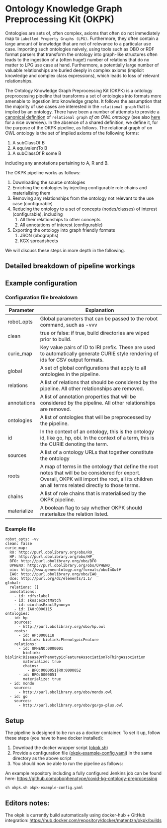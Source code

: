 # Ontology Knowledge Graph Preprocessing Kit (OKPK)

Ontologies are sets of, often complex, axioms that often do not immediately map to `Labelled Property Graphs (LPG)`. Furthermore, they often contain a large amount of knowledge that are not of relevance to a particular use case. Importing such ontologies naively, using tools such as OBO or RDF format parsers that transform the ontology into graph-like structures often leads to the ingestion of a (often huge!) number of relations that do no matter to LPG use case at hand. Furthermore, a potentially large number of valuable relationships are buried deeply in complex axioms (implicit knowledge and complex class expressions), which leads to loss of relevant relationships.

The Ontology Knowledge Graph Preprocessing Kit (OKPK) is a ontology preprocessing pipeline that transforms a set of ontologies into formats more amenable to ingestion into knowledge graphs. It follows the assumption that the majority of use cases are interested in the `relational graph` that is implied by an ontology. There have been a number of attempts to provide a [canonical  definition](https://github.com/cmungall/owlstar) of `relational graph` *of an OWL ontology* (see also [here](https://protegeproject.github.io/owl2lpg/) for a nice overview). In the absence of a shared definition, we define it, for the purpose of the OKPK pipeline, as follows. The relational graph of on OWL ontology is the set of implied axioms of the following forms:

1. A subClassOf B
2. A equivalentTo B
3. A subClassOf R some B

including any annotations pertaining to A, R and B.

The OKPK pipeline works as follows:

1. Downloading the source ontologies
2. Enriching the ontologies by injecting configurable role chains and materialising them
3. Removing any relationships from the ontology not relevant to the use case (configurable)
4. Reducing the ontology to a set of concepts (nodes/classes) of interest (configurable), including
	 1. All their relationships to other concepts
	 2. All annotations of interest (configurable)
5. Exporting the ontology into graph friendly formats
	 1. JSON (obographs)
	 2. KGX spreadsheets

We will discuss these steps in more depth in the following.

## Detailed breakdown of pipeline workings



## Example configuration

### Configuration file breakdown

| Parameter | Explanation |
| --------- | ----------- |
| robot_opts | Global parameters that can be passed to the robot command, such as -vvv |
| clean | true or false: if true, build directories are wiped prior to build. |
| curie_map | Key value pairs of ID to IRI prefix. These are used to automatically generate CURIE style rendering of ids for CSV output formats. |
| global | A set of global configurations that apply to all ontologies in the pipeline. |
| relations | A list of relations that should be considered by the pipeline. All other relationships are removed. |
| annotations | A list of annotation properties that will be considered by the pipeline. All other relationships are removed. |
| ontologies | A list of ontologies that will be preprocessed by the pipeline. |
| id | In the context of an ontology, this is the ontology id, like go, hp, obi. In the context of a term, this is the CURIE denoting the term. |
| sources | A list of a ontology URLs that together constitute the ontology |
| roots | A map of terms in the ontology that define the root notes that will be be considered for export. Overall, OKPK will import the root, all its children an all terms related directly to those terms. |
| chains | A list of role chains that is materialised by the OKPK pipeline. |
| materialize | A boolean flag to say whether OKPK should materialize the relation listed. |

### Example file

```
robot_opts: -vv
clean: false
curie_map:
  RO: http://purl.obolibrary.org/obo/RO_
  HP: http://purl.obolibrary.org/obo/HP_
  BFO: http://purl.obolibrary.org/obo/BFO_
  UPHENO: http://purl.obolibrary.org/obo/UPHENO_
  oio: http://www.geneontology.org/formats/oboInOwl#
  IAO: http://purl.obolibrary.org/obo/IAO_
  dce: http://purl.org/dc/elements/1.1/
global:
  relations: []
  annotations:
    - id: rdfs:label
    - id: skos:exactMatch
    - id: oio:hasExactSynonym
    - id: IAO:0000115
ontologies:
  - id: hp
    sources: 
      - http://purl.obolibrary.org/obo/hp.owl
    roots:
      - id: HP:0000118
        biolink: biolink:PhenotypicFeature
    relations:
      - id: UPHENO:0000001
        biolink: biolink:DiseaseOrPhenotypicFeatureAssociationToThingAssociation
        materialize: true
        chains:
          - BFO:0000051|RO:0000052
      - id: BFO:0000051
        materialize: true
  - id: mondo
    sources: 
      - http://purl.obolibrary.org/obo/mondo.owl
  - id: go
    sources: 
      - http://purl.obolibrary.org/obo/go/go-plus.owl
```

## Setup

The pipeline is designed to be run as a docker container. To set it up, follow these steps (you have to have docker installed):

1. Download the docker wrapper script ([okpk.sh](https://github.com/obophenotype/ontology-kg-preprocessing-kit/blob/master/okpk.sh))
2. Provide a configuration file ([okpk-example-config.yaml](https://github.com/obophenotype/ontology-kg-preprocessing-kit/blob/master/okpk-example-config.yaml)) in the same directory as the above script
3. You should now be able to run the pipeline as follows:

An example repository including a fully configured Jenkins job can be found here:
https://github.com/obophenotype/covid-kg-ontology-preprocessing

```
sh okpk.sh okpk-example-config.yaml
```

## Editors notes:

The okpk is currently build automatically using docker-hub + GitHub integration:
https://hub.docker.com/repository/docker/matentzn/okpk/builds

